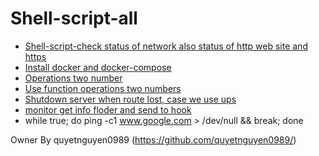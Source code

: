 # Shell-script-all
- [Shell-script-check status of network also status of http web site and https](check-network.sh)
- [Install docker and docker-compose](install-docker-docker-compose.sh)
- [Operations two number](operations-twos-num.sh)
- [Use function operations two numbers](function_operations_two_numbers.sh	)
- [Shutdown server when route lost, case we use ups](shutdown-when-lost-host.sh )
- [monitor get info floder and send to hook](monitor.py)
-  while true; do ping -c1 www.google.com > /dev/null && break; done


 
 
 
 
 
 
 
 
 
 
 
 
 
 
 
 
 
 Owner By quyetnguyen0989 (https://github.com/quyetnguyen0989/)
